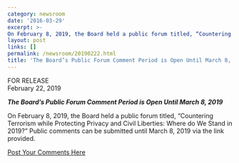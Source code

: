 ```yaml
---
category: newsroom
date: '2016-03-29'
excerpt: >-
On February 8, 2019, the Board held a public forum titled, “Countering Terrorism while Protecting Privacy and Civil Liberties: Where do We Stand in 2019?” Public comments can be submitted until March 8, 2019
layout: post
links: []
permalink: /newsroom/20190222.html
title: 'The Board’s Public Forum Comment Period is Open Until March 8, 2019'
---
```


FOR RELEASE  
February 22, 2019

**_The Board’s Public Forum Comment Period is Open Until March 8, 2019_**

On February 8, 2019, the Board held a public forum titled, “Countering Terrorism while Protecting Privacy and Civil Liberties: Where do We Stand in 2019?” Public comments can be submitted until March 8, 2019 via the link provided.

[Post Your Comments Here](https://www.whitehouse.gov/the-press-office/2016/03/29/statement-president-resignation-david-medine-‎)
